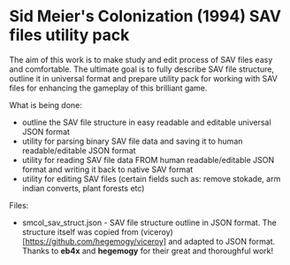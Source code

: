 # Sid Meier's Colonization (1994) SAV files utility pack

The aim of this work is to make study and edit process of SAV files easy and comfortable. The ultimate goal is to fully describe SAV file structure, outline it in universal format and prepare utility pack for working with SAV files for enhancing the gameplay of this brilliant game.

What is being done:
- outline the SAV file structure in easy readable and editable universal JSON format
- utility for parsing binary SAV file data and saving it to human readable/editable JSON format
- utility for reading SAV file data FROM human readable/editable JSON format and writing it back to native SAV format
- utility for editing SAV files (certain fields such as: remove stokade, arm indian converts, plant forests etc)

Files:
* smcol_sav_struct.json - SAV file structure outline in JSON format.
The structure itself was copied from (viceroy)[https://github.com/hegemogy/viceroy] and adapted to JSON format. Thanks to **eb4x** and **hegemogy** for their great and thoroughful work!


